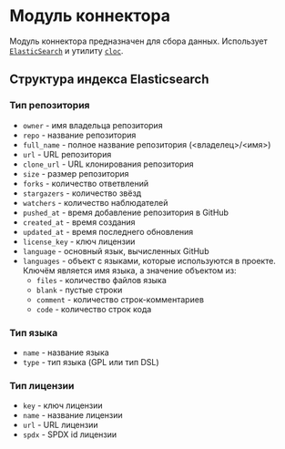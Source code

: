 # Модуль коннектора
Модуль коннектора предназначен для сбора данных.
Использует [`ElasticSearch`](https://www.elastic.co/) и утилиту [`cloc`](https://github.com/AlDanial/cloc).

## Структура индекса Elasticsearch
### Тип репозитория
* `owner` - имя владельца репозитория
* `repo` - название репозитория
* `full_name` - полное название репозитория (<владелец>/<имя>)
* `url` - URL репозитория
* `clone_url` - URL клонирования репозитория
* `size` - размер репозитория
* `forks` - количество ответвлений
* `stargazers` - количество звёзд
* `watchers` - количество наблюдателей
* `pushed_at` - время добавление репозитория в GitHub
* `created_at` - время создания
* `updated_at` - время последнего обновления
* `license_key` - ключ лицензии
* `language` - основный язык, вычисленных GitHub
* `languages` - объект с языками, которые используются в проекте. Ключём является имя языка, а значение объектом из:
    + `files` - количество файлов языка
    + `blank` - пустые строки
    + `comment` - количество строк-комментариев
    + `code` - количество строк кода

### Тип языка
* `name` - название языка
* `type` - тип языка (GPL или тип DSL)

### Тип лицензии
* `key` - ключ лицензии
* `name` - название лицензии
* `url` - URL лицензии
* `spdx` - SPDX id лицензии
